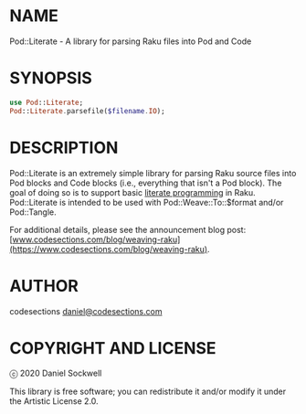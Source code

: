 NAME
====

Pod::Literate - A library for parsing Raku files into Pod and Code

SYNOPSIS
========

```raku
use Pod::Literate;
Pod::Literate.parsefile($filename.IO);
```

DESCRIPTION
===========

Pod::Literate is an extremely simple library for parsing Raku source files into Pod blocks and Code blocks (i.e., everything that isn't a Pod block). The goal of doing so is to support basic [literate programming](https://en.wikipedia.org/wiki/Literate_programming) in Raku. Pod::Literate is intended to be used with Pod::Weave::To::$format and/or Pod::Tangle.

For additional details, please see the announcement blog post: [www.codesections.com/blog/weaving-raku](https://www.codesections.com/blog/weaving-raku).

AUTHOR
======

codesections <daniel@codesections.com>

COPYRIGHT AND LICENSE
=====================

ⓒ 2020 Daniel Sockwell

This library is free software; you can redistribute it and/or modify it under the Artistic License 2.0.

